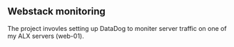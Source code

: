## Webstack monitoring
The project invovles setting up DataDog to moniter server traffic on one of my ALX servers (web-01).
